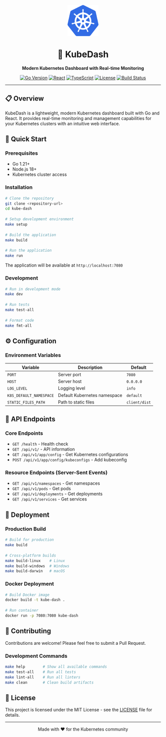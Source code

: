 <div align="center">
  <img src="https://raw.githubusercontent.com/kubernetes/kubernetes/master/logo/logo.png" alt="Kubernetes" width="100" height="100">
  <h1>🚀 KubeDash</h1>
  <p><strong>Modern Kubernetes Dashboard with Real-time Monitoring</strong></p>
  
  [![Go Version](https://img.shields.io/badge/Go-1.21+-00ADD8?style=flat&logo=go)](https://golang.org)
  [![React](https://img.shields.io/badge/React-18+-61DAFB?style=flat&logo=react)](https://reactjs.org)
  [![TypeScript](https://img.shields.io/badge/TypeScript-5+-3178C6?style=flat&logo=typescript)](https://www.typescriptlang.org)
  [![License](https://img.shields.io/badge/License-MIT-green.svg)](LICENSE)
  [![Build Status](https://img.shields.io/github/workflow/status/username/kube-dash/CI)](https://github.com/username/kube-dash/actions)
</div>

---

## 📋 Overview

KubeDash is a lightweight, modern Kubernetes dashboard built with Go and React. It provides real-time monitoring and management capabilities for your Kubernetes clusters with an intuitive web interface.

## 🚀 Quick Start

### Prerequisites
- Go 1.21+
- Node.js 18+
- Kubernetes cluster access

### Installation

```bash
# Clone the repository
git clone <repository-url>
cd kube-dash

# Setup development environment
make setup

# Build the application
make build

# Run the application
make run
```

The application will be available at `http://localhost:7080`

### Development

```bash
# Run in development mode
make dev

# Run tests
make test-all

# Format code
make fmt-all
```

## ⚙️ Configuration

### Environment Variables

| Variable | Description | Default |
|----------|-------------|----------|
| `PORT` | Server port | `7080` |
| `HOST` | Server host | `0.0.0.0` |
| `LOG_LEVEL` | Logging level | `info` |
| `K8S_DEFAULT_NAMESPACE` | Default Kubernetes namespace | `default` |
| `STATIC_FILES_PATH` | Path to static files | `client/dist` |

## 🔌 API Endpoints

### Core Endpoints
- `GET /health` - Health check
- `GET /api/v1/` - API information
- `GET /api/v1/app/config` - Get Kubernetes configurations
- `POST /api/v1/app/config/kubeconfigs` - Add kubeconfig

### Resource Endpoints (Server-Sent Events)
- `GET /api/v1/namespaces` - Get namespaces
- `GET /api/v1/pods` - Get pods
- `GET /api/v1/deployments` - Get deployments
- `GET /api/v1/services` - Get services

## 🚀 Deployment

### Production Build

```bash
# Build for production
make build

# Cross-platform builds
make build-linux    # Linux
make build-windows  # Windows
make build-darwin   # macOS
```

### Docker Deployment

```bash
# Build Docker image
docker build -t kube-dash .

# Run container
docker run -p 7080:7080 kube-dash
```

## 🤝 Contributing

Contributions are welcome! Please feel free to submit a Pull Request.

### Development Commands

```bash
make help        # Show all available commands
make test-all    # Run all tests
make lint-all    # Run all linters
make clean       # Clean build artifacts
```

## 📄 License

This project is licensed under the MIT License - see the [LICENSE](LICENSE) file for details.

---

<div align="center">
  <p>Made with ❤️ for the Kubernetes community</p>
</div>
